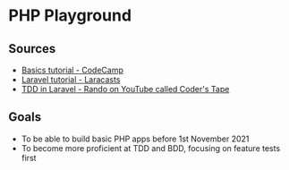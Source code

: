 # PHP Playground

## Sources
- [Basics tutorial - CodeCamp](https://www.youtube.com/watch?v=OK_JCtrrv-c)
- [Laravel tutorial - Laracasts](https://laracasts.com/series/laravel-8-from-scratch)
- [TDD in Laravel - Rando on YouTube called Coder's Tape](https://www.youtube.com/watch?v=0Rjsuw1ScXg&list=PLpzy7FIRqpGAbkfdxo1MwOS9xjG3O3z1y)

## Goals
- To be able to build basic PHP apps before 1st November 2021
- To become more proficient at TDD and BDD, focusing on feature tests first
